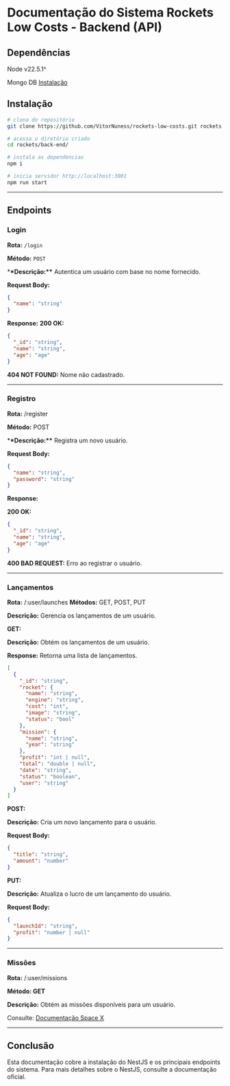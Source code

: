 # Documentação do Sistema Rockets Low Costs - Backend (API)

## Dependências

Node v22.5.1^

Mongo DB [Instalação](https://www.mongodb.com/pt-br/docs/manual/administration/install-community/)

## Instalação

```bash
# clona do repositório
git clone https://github.com/VitorNuness/rockets-low-costs.git rockets

# acessa o diretório criado
cd rockets/back-end/

# instala as dependencias
npm i

# inicia servidor http://localhost:3001
npm run start
```

---

## Endpoints

### Login

**Rota:** `/login`

**Método:** `POST`

\***\*Descrição:\*\*** Autentica um usuário com base no nome fornecido.

**Request Body:**

```json
{
  "name": "string"
}
```

**Response:**
**200 OK:**

```json
{
  "_id": "string",
  "name": "string",
  "age": "age"
}
```

**404 NOT FOUND:** Nome não cadastrado.

---

### Registro

**Rota:** /register

**Método:** POST

\***\*Descrição:\*\*** Registra um novo usuário.

**Request Body:**

```json
{
  "name": "string",
  "password": "string"
}
```

**Response:**

**200 OK:**

```json
{
  "_id": "string",
  "name": "string",
  "age": "age"
}
```

**400 BAD REQUEST:** Erro ao registrar o usuário.

---

### Lançamentos

**Rota:** /:user/launches
**Métodos:** GET, POST, PUT

**Descrição:** Gerencia os lançamentos de um usuário.

**GET:**

**Descrição:** Obtém os lançamentos de um usuário.

**Response:** Retorna uma lista de lançamentos.

```json
[
  {
    "_id": "string",
    "rocket": {
      "name": "string",
      "engine": "string",
      "cost": "int",
      "image": "string",
      "status": "bool"
    },
    "mission": {
      "name": "string",
      "year": "string"
    },
    "profit": "int | null",
    "total": "double | null",
    "date": "string",
    "status": "boolean",
    "user": "string"
  }
]
```

**POST:**

**Descrição:** Cria um novo lançamento para o usuário.

**Request Body:**

```json
{
  "title": "string",
  "amount": "number"
}
```

**PUT:**

**Descrição:** Atualiza o lucro de um lançamento do usuário.

**Request Body:**

```json
{
  "launchId": "string",
  "profit": "number | null"
}
```

---

### Missões

**Rota:** /:user/missions

**Método: GET**

**Descrição:** Obtém as missões disponíveis para um usuário.

Consulte: [Documentação Space X](https://docs.spacexdata.com/#5fc4c846-c373-43df-a10a-e9faf80a8b0a)

---

## Conclusão

Esta documentação cobre a instalação do NestJS e os principais endpoints do sistema. Para mais detalhes sobre o NestJS, consulte a documentação oficial.
